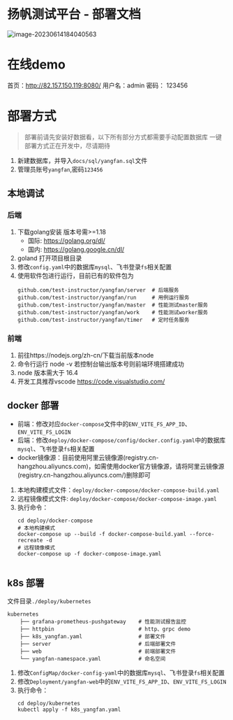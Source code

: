# 扬帆测试平台 - 部署文档

![image-20230614184040563](http://qiniu.yangfan.gd.cn/markdown/image-20230614184040563.png)




# 在线demo

首页：http://82.157.150.119:8080/
用户名：admin
密码： 123456

# 部署方式
> 部署前请先安装好数据看，以下所有部分方式都需要手动配置数据库
> 一键部署方式正在开发中，尽请期待
1. 新建数据库，并导入`docs/sql/yangfan.sql`文件
2. 管理员账号`yangfan`,密码`123456`


## 本地调试
### 后端
1. 下载golang安装 版本号需>=1.18
   * 国际: https://golang.org/dl/
   * 国内: https://golang.google.cn/dl/
2. goland 打开项目根目录
3. 修改`config.yaml`中的数据库`mysql`、飞书登录`fs`相关配置
4. 使用软件包进行运行，目前已有的软件包为
   ```shell
   github.com/test-instructor/yangfan/server  # 后端服务
   github.com/test-instructor/yangfan/run     # 用例运行服务
   github.com/test-instructor/yangfan/master  # 性能测试master服务
   github.com/test-instructor/yangfan/work    # 性能测试worker服务
   github.com/test-instructor/yangfan/timer   # 定时任务服务
   ```
### 前端
1. 前往https://nodejs.org/zh-cn/下载当前版本node 
2. 命令行运行 node -v 若控制台输出版本号则前端环境搭建成功 
3. node 版本需大于 16.4 
4. 开发工具推荐vscode https://code.visualstudio.com/


## docker 部署

* 前端：修改对应`docker-compose`文件中的`ENV_VITE_FS_APP_ID`、`ENV_VITE_FS_LOGIN`
* 后端：修改`deploy/docker-compose/config/docker.config.yaml`中的数据库`mysql`、飞书登录`fs`相关配置
* docker镜像源：目前使用阿里云镜像源(registry.cn-hangzhou.aliyuncs.com)，如需使用docker官方镜像源，请将阿里云镜像源(registry.cn-hangzhou.aliyuncs.com/)删除即可

1. 本地构建模式文件：`deploy/docker-compose/docker-compose-build.yaml`
2. 远程镜像模式文件: `deploy/docker-compose/docker-compose-image.yaml`
3. 执行命令：
   ```shell
   cd deploy/docker-compose
   # 本地构建模式
   docker-compose up --build -f docker-compose-build.yaml --force-recreate -d
   # 远程镜像模式
   docker-compose up -f docker-compose-image.yaml
      
   ```
   
## k8s 部署
文件目录`./deploy/kubernetes`
```shell
kubernetes
    ├── grafana-prometheus-pushgateway    # 性能测试报告监控
    ├── httpbin                           # http、grpc demo
    ├── k8s_yangfan.yaml                  # 部署文件
    ├── server                            # 后端部署文件
    ├── web                               # 前端部署文件
    └── yangfan-namespace.yaml            # 命名空间
```

1. 修改`ConfigMap/docker-config-yaml`中的数据库`mysql`、飞书登录`fs`相关配置
2. 修改`Deployment/yangfan-web`中的`ENV_VITE_FS_APP_ID`、`ENV_VITE_FS_LOGIN`
3. 执行命令：
   ```shell
   cd deploy/kubernetes
   kubectl apply -f k8s_yangfan.yaml
   ```





